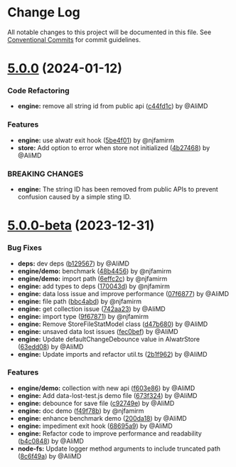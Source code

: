 # Change Log

All notable changes to this project will be documented in this file.
See [Conventional Commits](https://conventionalcommits.org) for commit guidelines.

# [5.0.0](https://github.com/Alwatr/store/compare/v5.0.0-beta...v5.0.0) (2024-01-12)

### Code Refactoring

* **engine:** remove all string id from public api ([c44fd1c](https://github.com/Alwatr/store/commit/c44fd1c0a7daffe20ba9e836f23d63a4dd4250b8)) by @AliMD

### Features

* **engine:** use alwatr exit hook ([5be4f01](https://github.com/Alwatr/store/commit/5be4f01bc746b5b4cfb1df10def3abc5632c44ee)) by @njfamirm
* **store:** Add option to error when store not initialized ([4b27468](https://github.com/Alwatr/store/commit/4b27468a063027b357e27fdff2484932e23d46e0)) by @AliMD

### BREAKING CHANGES

* **engine:** The string ID has been removed from public APIs to prevent confusion caused by a simple sting ID.

# [5.0.0-beta](https://github.com/Alwatr/store/compare/v4.1.0...v5.0.0-beta) (2023-12-31)

### Bug Fixes

* **deps:** dev deps ([b129567](https://github.com/Alwatr/store/commit/b12956768b9d60a75c0fdc43774512b86b655f78)) by @AliMD
* **engine/demo:** benchmark ([48b4456](https://github.com/Alwatr/store/commit/48b4456cd09bf610bfe718c843e55ff0db2a9e5a)) by @njfamirm
* **engine/demo:** import path ([6effc2c](https://github.com/Alwatr/store/commit/6effc2c105aaf4057581bc161723d59a7ea0b7e6)) by @njfamirm
* **engine:** add types to deps ([170043d](https://github.com/Alwatr/store/commit/170043d9095c73e3c678c051bc3f34d2ccd43730)) by @njfamirm
* **engine:** data loss issue and improve performance ([07f6877](https://github.com/Alwatr/store/commit/07f68777faec66fee4efae7afd340bebe7078f17)) by @AliMD
* **engine:** file path ([bbc4abd](https://github.com/Alwatr/store/commit/bbc4abdbb601108dc91ee95eeaac5cbbc272cdd4)) by @njfamirm
* **engine:** get collection issue ([742aa23](https://github.com/Alwatr/store/commit/742aa236ae98c934ea6e0904a8a91d152471a31a)) by @AliMD
* **engine:** import type ([9f67871](https://github.com/Alwatr/store/commit/9f67871dba8528a5393ea372f136865c952a102c)) by @njfamirm
* **engine:** Remove StoreFileStatModel class ([d47b680](https://github.com/Alwatr/store/commit/d47b680d54b8bd9a0b8926653a69cb59c8f36398)) by @AliMD
* **engine:** unsaved data lost issues ([fec0bef](https://github.com/Alwatr/store/commit/fec0bef78ac67ddd669012d8804588883f39affa)) by @AliMD
* **engine:** Update defaultChangeDebounce value in AlwatrStore ([63edd08](https://github.com/Alwatr/store/commit/63edd08c87c675edb91b8f7aa61b901a6d1db111)) by @AliMD
* **engine:** Update imports and refactor util.ts ([2b1f962](https://github.com/Alwatr/store/commit/2b1f9628f4578f707996fe5e6d5d92c7d093b615)) by @AliMD

### Features

* **engine/demo:** collection with new api ([f603e86](https://github.com/Alwatr/store/commit/f603e86d2827c66219321f9df400049e76b78c21)) by @AliMD
* **engine:** Add data-lost-test.js demo file ([673f324](https://github.com/Alwatr/store/commit/673f3247c4b6c1bca2f9e9d9169843ca6a5e9804)) by @AliMD
* **engine:** debounce for save file ([c92749e](https://github.com/Alwatr/store/commit/c92749e83352129c02130ac2466dd5acda289795)) by @AliMD
* **engine:** doc demo ([f49f78b](https://github.com/Alwatr/store/commit/f49f78bd3b5942406fe74e273e87bcbf12f67c4f)) by @njfamirm
* **engine:** enhance benchmark demo ([200da18](https://github.com/Alwatr/store/commit/200da18cd9542fa4182f910c0ad813703326fe38)) by @AliMD
* **engine:** impediment exit hook ([68695a9](https://github.com/Alwatr/store/commit/68695a975e0ec6c473bbd2d9a62c81720f090352)) by @AliMD
* **engine:** Refactor code to improve performance and readability ([b4c0848](https://github.com/Alwatr/store/commit/b4c0848e7518ae5c96e8ab7643716a2e923f7635)) by @AliMD
* **node-fs:** Update logger method arguments to include truncated path ([8c6f49a](https://github.com/Alwatr/store/commit/8c6f49ad56d5667ba1280a5d28b7a39b21c3a11a)) by @AliMD
